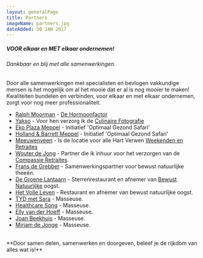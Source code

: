```yaml
---
layout: generalPage
title: Partners
imageName: partners.jpg
dateAdded: 30 JAN 2017
---
```


##### VOOR elkaar en MET elkaar ondernemen!

###### Dankbaar en blij met alle samenwerkingen.
Door alle samenwerkingen met specialisten en bevlogen vakkundige mensen is het mogelijk om al het mooie dat er al is nog mooier te maken!
Kwaliteiten bundelen en verbinden, voor elkaar en met elkaar ondernemen, zorgt voor nog meer professionaliteit.

* [Ralph Moorman] - [De Hormoonfactor]
* [Yakso] - Voor hen verzorg ik de [Culinaire Fotografie]  
* [Eko Plaza Meppel] - Initiatief 'Optimaal Gezond Safari'
* [Holland & Barrett Meppel] - Initiatief 'Optimaal Gezond Safari'
* [Meeuwenveen] - Is de locatie voor alle Hart Verwen [Weekenden en Retraites]
* [Wouter de Jong] - Partner die ik inhuur voor het verzorgen van de [Compassie Retraites].
* [Frans de Grebber] - Samenwerkingspartner voor bewust natuurlijke theeën.
* [De Groene Lantaarn] - Sterrenrestaurant en afnemer van [Bewust Natuurlijke] oogst.
* [Het Volle Leven] - Restaurant en afnemer van bewust natuurlijke oogst.
* [TYD met Sara] - Masseuse.
* [Healthcare Song] - Masseuse.
* [Elly van der Hoeff] - Masseuse.
* [Joan Beekhuis] - Masseuse.  
* [Mirjam de Jonge] - Masseuse.

<br>
**Door samen delen, samenwerken en doorgeven, beleef je de rijkdom van alles wat is!**

[Ralph Moorman]: http://www.dehormoonfactor.nl
[De Hormoonfactor]: {{site.baseurl}}/noginvullen
[Yakso]: http://www.fzorganicfood.com/merk/yakso/
[Culinaire Fotografie]: {{site.baseurl}}/culinaire-fotografie
[Eko Plaza Meppel]: https://www.ekoplaza.nl/vestigingen/meppel/
[Holland & Barrett Meppel]: https://www.hollandandbarrett.nl/stores/storeLocator.jsp?gclid=CKf_nOf8-NACFVQ_Gwodp9AP4Q
[Meeuwenveen]: http://www.meeuwenveen.nl
[Weekenden en Retraites]: {{site.baseurl}}/weekenden-en-retraites
[Wouter de Jong]: http://www.wouterdejong.nl
[Compassie Retraites]: {{site.baseurl}}/noginvullen
[Frans de Grebber]: https://fransdegrebber.nl
[De Groene Lantaarn]: http://www.degroenelantaarn.com
[Bewust Natuurlijke]: {{site.baseurl}}/bio-tuin
[Het Volle Leven]: http://www.hetvolleleven.com
[TYD met Sara]: http://sararensema.nl
[Healthcare Song]: http://healthcaresong.nl
[Elly van der Hoeff]: http://www.ellyvanderhoeff.nl
[Joan Beekhuis]: http://www.bloeienleef.nl/content/http://joan
[Mirjam de Jonge]: http://www.centrumvoorchinesegeneeswijzen.nl/info/mirjam-de-jonge
